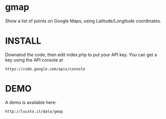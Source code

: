 gmap
====

Show a list of points on Google Maps, using Latitude/Longitude 
coordinates.


INSTALL
=======

Downalod the code, then edit index.php to put your API key.
You can get a key using the API console at 

    https://code.google.com/apis/console


DEMO
====

A demo is available here:

    http://lucato.it/data/gmap
